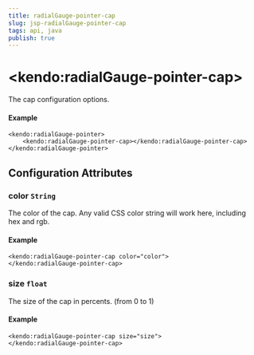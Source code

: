 ```yaml
---
title: radialGauge-pointer-cap
slug: jsp-radialGauge-pointer-cap
tags: api, java
publish: true
---
```


# \<kendo:radialGauge-pointer-cap\>

The cap configuration options.

#### Example
    <kendo:radialGauge-pointer>
        <kendo:radialGauge-pointer-cap></kendo:radialGauge-pointer-cap>
    </kendo:radialGauge-pointer>

## Configuration Attributes

### color `String`

The color of the cap.
Any valid CSS color string will work here, including hex and rgb.

#### Example
    <kendo:radialGauge-pointer-cap color="color">
    </kendo:radialGauge-pointer-cap>

### size `float`

The size of the cap in percents. (from 0 to 1)

#### Example
    <kendo:radialGauge-pointer-cap size="size">
    </kendo:radialGauge-pointer-cap>

